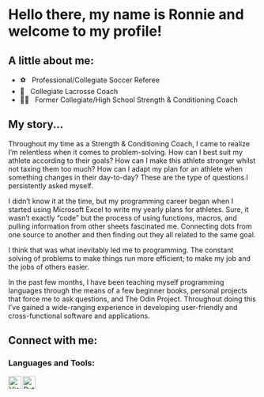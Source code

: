 # Hello there, my name is Ronnie and welcome to my profile!
## A little about me:
- :soccer:&nbsp;&nbsp; Professional/Collegiate Soccer Referee
- :lacrosse:&nbsp;&nbsp; Collegiate Lacrosse Coach
- :weight_lifting_man:&nbsp;&nbsp; Former Collegiate/High School Strength & Conditioning Coach
## My story...
<p>Throughout my time as a Strength & Conditioning Coach, I came to realize I’m relentless when it comes to problem-solving. How can I best suit my athlete according to their goals? How can I make this athlete stronger whilst not taxing them too much? How can I adapt my plan for an athlete when something changes in their day-to-day? These are the type of questions I persistently asked myself.

I didn’t know it at the time, but my programming career began when I started using Microsoft Excel to write my yearly plans for athletes. Sure, it wasn’t exactly “code” but the process of using functions, macros, and pulling information from other sheets fascinated me. Connecting dots from one source to another and then finding out they all related to the same goal.

I think that was what inevitably led me to programming. The constant solving of problems to make things run more efficient; to make my job and the jobs of others easier.

In the past few months, I have been teaching myself programming languages through the means of a few beginner books, personal projects that force me to ask questions, and The Odin Project. Throughout doing this I’ve gained a wide-ranging experience in developing user-friendly and cross-functional software and applications.</p>

## Connect with me:


### Languages and Tools:

<img align="left" alt="Visual Studio Code" width="26px" src="https://upload.wikimedia.org/wikipedia/commons/thumb/9/9a/Visual_Studio_Code_1.35_icon.svg/1024px-Visual_Studio_Code_1.35_icon.svg.png" />
<img align="left" alt="Python" width="26px" src="https://cdn3.iconfinder.com/data/icons/logos-and-brands-adobe/512/267_Python-512.png" />

<!-- in your header -->
<link rel="stylesheet" href="https://cdn.jsdelivr.net/gh/devicons/devicon@v2.10.1/devicon.min.css">

<!-- in your body -->
<i class="devicon-aftereffects-plain"></i>

